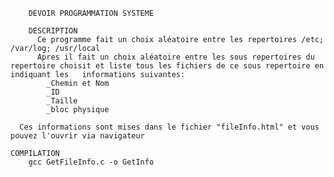         DEVOIR PROGRAMMATION SYSTEME 

        DESCRIPTION 
          Ce programme fait un choix aléatoire entre les repertoires /etc; /var/log; /usr/local
          Apres il fait un choix aléatoire entre les sous repertoires du repertoire choisit et liste tous les fichiers de ce sous repertoire en indiquant les   informations suivantes:
            _Chemin et Nom
            _ID
            _Taille
            _bloc physique

      Ces informations sont mises dans le fichier "fileInfo.html" et vous pouvez l'ouvrir via navigateur

    COMPILATION
        gcc GetFileInfo.c -o GetInfo
